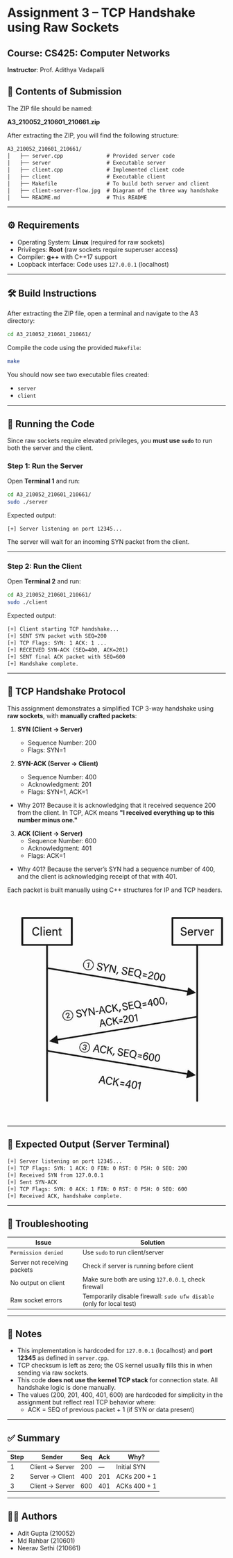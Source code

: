 # Assignment 3 – TCP Handshake using Raw Sockets

## Course: CS425: Computer Networks  

**Instructor**: Prof. Adithya Vadapalli  

## 📁 Contents of Submission

The ZIP file should be named:

**A3_210052_210601_210661.zip**

After extracting the ZIP, you will find the following structure:

```
A3_210052_210601_210661/
│   ├── server.cpp              # Provided server code
│   ├── server                  # Executable server 
│   ├── client.cpp              # Implemented client code
│   ├── client                  # Executable client
│   ├── Makefile                # To build both server and client
│   ├── client-server-flow.jpg  # Diagram of the three way handshake
│   └── README.md               # This README
```

---

## ⚙️ Requirements

- Operating System: **Linux** (required for raw sockets)
- Privileges: **Root** (raw sockets require superuser access)
- Compiler: **g++** with C++17 support
- Loopback interface: Code uses `127.0.0.1` (localhost)

---

## 🛠️ Build Instructions

After extracting the ZIP file, open a terminal and navigate to the A3 directory:

```bash
cd A3_210052_210601_210661/
```

Compile the code using the provided `Makefile`:

```bash
make
```

You should now see two executable files created:

- `server`
- `client`

---

## 🚀 Running the Code

Since raw sockets require elevated privileges, you **must use `sudo`** to run both the server and the client.

### Step 1: Run the Server

Open **Terminal 1** and run:

```bash
cd A3_210052_210601_210661/
sudo ./server
```

Expected output:

```
[+] Server listening on port 12345...
```

The server will wait for an incoming SYN packet from the client.

---

### Step 2: Run the Client

Open **Terminal 2** and run:

```bash
cd A3_210052_210601_210661/
sudo ./client
```

Expected output:

```
[+] Client starting TCP handshake...
[+] SENT SYN packet with SEQ=200
[+] TCP Flags: SYN: 1 ACK: 1 ...
[+] RECEIVED SYN-ACK (SEQ=400, ACK=201)
[+] SENT final ACK packet with SEQ=600
[+] Handshake complete.
```

---

## 📡 TCP Handshake Protocol

This assignment demonstrates a simplified TCP 3-way handshake using **raw sockets**, with **manually crafted packets**:

1. **SYN (Client → Server)**  
   - Sequence Number: 200  
   - Flags: SYN=1

2. **SYN-ACK (Server → Client)**  
   - Sequence Number: 400  
   - Acknowledgment: 201  
   - Flags: SYN=1, ACK=1

- Why 201? Because it is acknowledging that it received sequence 200 from the client. In TCP, ACK means **"I received everything up to this number minus one."**

3. **ACK (Client → Server)**  
   - Sequence Number: 600  
   - Acknowledgment: 401  
   - Flags: ACK=1

- Why 401? Because the server’s SYN had a sequence number of 400, and the client is acknowledging receipt of that with 401.

Each packet is built manually using C++ structures for IP and TCP headers.

![3-way Handshake](client-server-flow.jpg)

---

## 🧪 Expected Output (Server Terminal)

```
[+] Server listening on port 12345...
[+] TCP Flags: SYN: 1 ACK: 0 FIN: 0 RST: 0 PSH: 0 SEQ: 200
[+] Received SYN from 127.0.0.1
[+] Sent SYN-ACK
[+] TCP Flags: SYN: 0 ACK: 1 FIN: 0 RST: 0 PSH: 0 SEQ: 600
[+] Received ACK, handshake complete.
```

---

## 🧯 Troubleshooting

| Issue | Solution |
|-------|----------|
| `Permission denied` | Use `sudo` to run client/server |
| Server not receiving packets | Check if server is running before client |
| No output on client | Make sure both are using `127.0.0.1`, check firewall |
| Raw socket errors | Temporarily disable firewall: `sudo ufw disable` (only for local test) |

---

## 📌 Notes

- This implementation is hardcoded for `127.0.0.1` (localhost) and **port 12345** as defined in `server.cpp`.
- TCP checksum is left as zero; the OS kernel usually fills this in when sending via raw sockets.
- This code **does not use the kernel TCP stack** for connection state. All handshake logic is done manually.
- The values (200, 201, 400, 401, 600) are hardcoded for simplicity in the assignment but reflect real TCP behavior where:
  - ACK = SEQ of previous packet + 1 (if SYN or data present)

---

## ✅ Summary

| Step | Sender | Seq | Ack | Why? |
|------|--------|-----|-----|------|
| 1    | Client → Server | 200 | —   | Initial SYN |
| 2    | Server → Client | 400 | 201 | ACKs 200 + 1 |
| 3    | Client → Server | 600 | 401 | ACKs 400 + 1 |

---

## 👨‍💻 Authors

- Adit Gupta (210052)
- Md Rahbar (210601)
- Neerav Sethi (210661)
